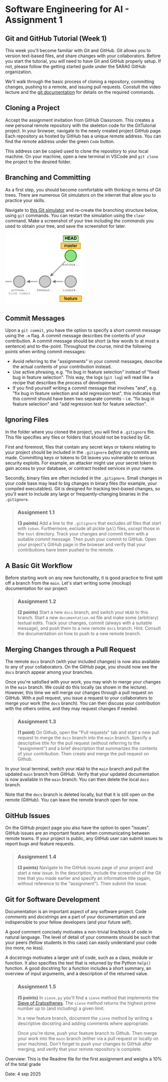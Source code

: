 # Software Engineering for AI - Assignment 1
## Git and GitHub Tutorial (Week 1)

This week you'll become familiar with Git and GitHub. Git allows you to version text-based files, and share changes with your collaborators. Before you start the tutorial, you will need to have Git and GitHub properly setup. If not, please follow the getting started guide under the 5ARA0 GitHub organization. 

We'll walk through the basic process of cloning a repository, committing changes, pushing to a remote, and issuing pull requests. Constult the video lecture and the [git documentation](https://git-scm.com/docs) for details on the required commands.


## Cloning a Project

Accept the assignment invitation from GitHub Classroom. This creates a new personal remote repository with the skeleton code for the GitTutorial project. In your browser, navigate to the newly created project GitHub page. Each repository as hosted by GitHub has a unique remote address. You can find the remote address under the green `Code` button.

This address can be copied used to clone the repository to your local machine. On your machine, open a new terminal in VSCode and `git clone` the project to the desired folder.


## Branching and Committing

As a first step, you should become comfortable with thinking in terms of Git trees. There are numerous Git simulators on the internet that allow you to practice your skills.

Navigate to [this Git simulator](https://git-school.github.io/visualizing-git/#free) and re-create the branching structure below, using `git` commands. You can restart the simulation using the `clear` command. Make a screenshot of your tree _including the commands_ you used to obtain your tree, and save the screenshot for later.  

<img src="git_tree.png" alt="Git tree to re-create" width="250"/>


## Commit Messages

Upon a `git commit`, you have the option to specify a short commit message using the `-m` flag. A commit message describes the contents of your contribution. A commit message should be short (a few words to at most a sentence) and to-the-point. Throughout the course, mind the following points when writing commit messages:

- Avoid referring to the "assignments" in your commit messages, describe the actual contents of your contribution instead.
-  Use active phrasing, e.g. "fix bug in feature selection" instead of "fixed bug in feature selection". This way, the logs (`git log`) will read like a recipe that describes the process of development.
- If you find yourself writing a commit message that involves "and", e.g. "fix bug in feature selection and add regression test", this indicates that this commit should have been two separate commits - i.e. "fix bug in feature selection" and "add regression test for feature selection".


## Ignoring Files

In the folder where you cloned the project, you will find a `.gitignore` file. This file specifies any files or folders that should not be tracked by Git.

First and foremost, files that contain any secret keys or tokens relating to your project should be included in the `.gitignore` _before_ any commits are made. Committing keys or tokens to Git leaves you vulnerable to serious security exploits. For example, an attacker might use your secret token to gain access to your database, or contract hosted services in your name.

Secondly, binary files are often included in the `.gitignore`. Small changes in your code base may lead to big changes in binary files (for example, your compiled executables). Git is designed for tracking text-based changes, so you'll want to include any large or frequently-changing binaries in the `.gitignore`. 

> ### Assignment 1.1
> **(3 points)** Add a line to the `.gitignore` that excludes _all_ files that start with `token`. Furthermore, exclude all pickle (`pkl`) files, _except_ those in the `test` directory. Track your changes and commit them with a suitable commit message. Then push your commit to GitHub. Open your project's GitHub page in the browser and verify that your contributions have been pushed to the remote.


## A Basic Git Workflow

Before starting work on any new functionality, it is good practice to first split off a branch from the `main`. Let's start writing some (mockup) documentation for our project.

> ### Assignment 1.2
> **(2 points)** Start a new `docs` branch, and switch your `HEAD` to this branch. Start a new `documentation.md` file and make some (arbitrary) textual edits. Track your changes, commit (always with a suitable message), and push them to a _new_ remote `docs` branch. Hint: Consult the documentation on how to push to a new remote branch.


## Merging Changes through a Pull Request

The remote `docs` branch (with your included changes) is now also available to any of your collaborators. On the GitHub page, you should now see the `docs` branch appear among your branches.

Once you're satisfied with your work, you may wish to merge your changes in the `main` branch. We could do this locally (as shown in the lecture). However, this time we will merge our changes through a pull request on GitHub. With a pull request, you issue a request to your collaborators to merge your work (the `docs` branch). You can then discuss your contribution with the others online, and they may request changes if needed.

> ### Assignment 1.3
> **(1 point)** On Github, open the "Pull requests" tab and start a new pull request to merge the `docs` branch into the `main` branch. Specify a descriptive title for the pull request (without referring to the "assignment") and a brief description that summarizes the contents of your contribution. Then create and merge the pull request on Github.

In your local terminal, switch your `HEAD` to the `main` branch and pull the updated `main` branch from GitHub. Verify that your updated documentation is now available in the `main` branch. You can then delete the local `docs` branch.

Note that the `docs` branch is deleted locally, but that it is still open on the remote (GitHub). You can leave the remote branch open for now.


## GitHub Issues

On the GitHub project page you also have the option to open "issues". GitHub issues are an important feature when communicating between remote teams. If your project is public, any GitHub user can submit issues to report bugs and feature requests.

> ### Assignment 1.4
> **(3 points)** Navigate to the GitHub issues page of your project and start a new issue. In the description, include the screenshot of the Git tree that you made earlier and specify an informative title (again, without reference to the "assignment"). Then submit the issue.


## Git for Software Development

Documentation is an important aspect of any software project. Code _comments_ and _docstrings_ are a part of your documentation and are indispensible to your fellow developers (and your future self). 

A good comment concisely motivates a non-trivial line/block of code in natural language. The level of detail of your comments should be such that your peers (fellow students in this case) can easily understand your code (no more, no less).

A docstrings motivates a larger unit of code, such as a class, module or function. It also specifies the text that is returned by the Python `help()` function. A good docstring for a function includes a short summary, an overview of input arguments, and a description of the returned value. 


> ### Assignment 1.5
> **(5 points)** In `sieve.py` you'll find a `sieve` method that implements the [Sieve of Eratosthenes](https://en.wikipedia.org/wiki/Sieve_of_Eratosthenes#Pseudocode). The `sieve` method returns the highest prime number up to (and including) a given limit. 
>
> In a new feature branch, document the `sieve` method by writing a descriptive docstring and adding comments where appropriate.
> 
> Once you're done, push your feature branch to Github. Then merge your work into the `main` branch (either via a pull request or locally on your machine). Don't forget to push your changes to GitHub after merging, and verify that your remote repository is complete.

Overview: This is the Readme file for the first assignment and weighs a 10% of the total grade

Date: 4 sep 2025
